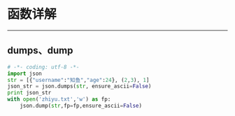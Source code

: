 # 函数详解
---
## dumps、dump


```python
# -*- coding: utf-8 -*-
import json
str = [{"username":"知鱼","age":24}, (2,3), 1]
json_str = json.dumps(str, ensure_ascii=False)
print json_str
with open('zhiyu.txt','w') as fp:
    json.dump(str,fp=fp,ensure_ascii=False)
```

